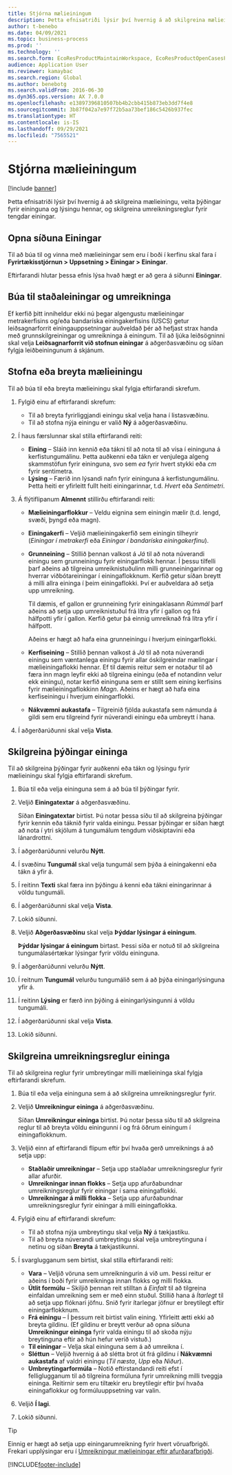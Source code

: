 ```yaml
---
title: Stjórna mælieiningum
description: Þetta efnisatriði lýsir því hvernig á að skilgreina mælieiningu, veita þýðingar fyrir eininguna og lýsingu hennar, og skilgreina umreikningsreglur fyrir tengdar einingar.
author: t-benebo
ms.date: 04/09/2021
ms.topic: business-process
ms.prod: ''
ms.technology: ''
ms.search.form: EcoResProductMaintainWorkspace, EcoResProductOpenCasesFormPart, UnitOfMeasure, UnitOfMeasureReportingTranslation, UnitOfMeasureTranslation, UnitOfMeasureConversion, UnitOfMeasureConversionEditOrCreate, UnitOfMeasureLookup, UnitOfMeasureCalculator, UnitOfMeasureWizard, UnitOfMeasureLookupTest
audience: Application User
ms.reviewer: kamaybac
ms.search.region: Global
ms.author: benebotg
ms.search.validFrom: 2016-06-30
ms.dyn365.ops.version: AX 7.0.0
ms.openlocfilehash: e13897396810507bb4b2cbb415b873eb3dd7f4e8
ms.sourcegitcommit: 3b87f042a7e97f72b5aa73bef186c5426b937fec
ms.translationtype: HT
ms.contentlocale: is-IS
ms.lasthandoff: 09/29/2021
ms.locfileid: "7565521"
---
```

# <a name="manage-units-of-measure"></a>Stjórna mælieiningum

[!include [banner](../../includes/banner.md)]

Þetta efnisatriði lýsir því hvernig á að skilgreina mælieiningu, veita þýðingar fyrir eininguna og lýsingu hennar, og skilgreina umreikningsreglur fyrir tengdar einingar.

## <a name="open-the-units-page"></a>Opna síðuna Einingar

Til að búa til og vinna með mælieiningar sem eru í boði í kerfinu skal fara í **Fyrirtækisstjórnun \> Uppsetning \> Einingar \> Einingar**.

Eftirfarandi hlutar þessa efnis lýsa hvað hægt er að gera á síðunni **Einingar**.

## <a name="create-standard-units-and-conversions"></a>Búa til staðaleiningar og umreikninga

Ef kerfið þitt inniheldur ekki nú þegar algengustu mælieiningar metrakerfisins og/eða bandaríska einingakerfisins (USCS) getur leiðsagnarforrit einingauppsetningar auðveldað þér að hefjast strax handa með grunnskilgreiningar og umreikninga á einingum. Til að ljúka leiðsögninni skal velja **Leiðsagnarforrit við stofnun einingar** á aðgerðasvæðinu og síðan fylgja leiðbeiningunum á skjánum.

## <a name="create-or-edit-a-unit-of-measure"></a>Stofna eða breyta mælieiningu

Til að búa til eða breyta mælieiningu skal fylgja eftirfarandi skrefum.

1. Fylgið einu af eftirfarandi skrefum:

    - Til að breyta fyrirliggjandi einingu skal velja hana í listasvæðinu.
    - Til að stofna nýja einingu er valið **Ný** á aðgerðasvæðinu.

1. Í haus færslunnar skal stilla eftirfarandi reiti:

    - **Eining** – Sláið inn kennið eða tákni til að nota til að vísa í eininguna á kerfistungumálinu. Þetta auðkenni eða tákn er venjulega algeng skammstöfun fyrir eininguna, svo sem *ea* fyrir hvert stykki eða *cm* fyrir sentimetra.
    - **Lýsing** – Færið inn lýsandi nafn fyrir eininguna á kerfistungumálinu. Þetta heiti er yfirleitt fullt heiti einingarinnar, t.d. *Hvert* eða *Sentimetri*.

1. Á flýtiflipanum **Almennt** stillirðu eftirfarandi reiti:<!-- KFM: confirm this:    - **Fixed unit assignment** and **Fixed unit** – These fields have an effect only if you're using the Microsoft Retail Essentials product. If the current unit can be mapped to one of the fixed units that are used by Retail Essentials, set the **Fixed unit assignment** option to *Yes*. Then select the fixed unit in the **Fixed unit** field. -->

    - **Mælieiningarflokkur** – Veldu eignina sem einingin mælir (t.d. lengd, svæði, þyngd eða magn).
    - **Einingakerfi** – Veljið mælieiningakerfið sem einingin tilheyrir (*Einingar í metrakerfi* eða *Einingar í bandaríska einingakerfinu*).
    - **Grunneining** – Stillið þennan valkost á *Já* til að nota núverandi einingu sem grunneiningu fyrir einingarflokk hennar. Í þessu tilfelli þarf aðeins að tilgreina umreiknistuðulinn milli grunneiningarinnar og hverrar viðbótareiningar í einingaflokknum. Kerfið getur síðan breytt á milli allra eininga í þeim einingaflokki. Því er auðveldara að setja upp umreikning.

        Til dæmis, ef gallon er grunneining fyrir einingaklasann *Rúmmál* þarf aðeins að setja upp umreiknistuðul frá lítra yfir í gallon og frá hálfpotti yfir í gallon. Kerfið getur þá einnig umreiknað frá lítra yfir í hálfpott.

        Aðeins er hægt að hafa eina grunneiningu í hverjum einingarflokki.

    - **Kerfiseining** – Stillið þennan valkost á *Já* til að nota núverandi einingu sem væntanlega einingu fyrir allar óskilgreindar mælingar í mælieiningaflokki hennar. Ef til dæmis reitur sem er notaður til að færa inn magn leyfir ekki að tilgreina einingu (eða ef notandinn velur ekk einingu), notar kerfið eininguna sem er stillt sem eining kerfisins fyrir mælieiningaflokkinn *Magn*. Aðeins er hægt að hafa eina kerfiseiningu í hverjum einingarflokki.
    - **Nákvæmni aukastafa** – Tilgreinið fjölda aukastafa sem námunda á gildi sem eru tilgreind fyrir núverandi einingu eða umbreytt í hana.

1. Í aðgerðarúðunni skal velja **Vista**.

## <a name="define-unit-translations"></a>Skilgreina þýðingar eininga

Til að skilgreina þýðingar fyrir auðkenni eða tákn og lýsingu fyrir mælieiningu skal fylgja eftirfarandi skrefum.

1. Búa til eða velja eininguna sem á að búa til þýðingar fyrir.
1. Veljið **Einingatextar** á aðgerðasvæðinu.

    Síðan **Einingatextar** birtist. Þú notar þessa síðu til að skilgreina þýðingar fyrir kennin eða táknið fyrir valda einingu. Þessar þýðingar er síðan hægt að nota í ytri skjölum á tungumálum tengdum viðskiptavini eða lánardrottni.

1. Í aðgerðarúðunni velurðu **Nýtt**.
1. Í svæðinu **Tungumál** skal velja tungumál sem þýða á einingakenni eða tákn á yfir á.
1. Í reitinn **Texti** skal færa inn þýðingu á kenni eða tákni einingarinnar á völdu tungumáli.
1. Í aðgerðarúðunni skal velja **Vista**.
1. Lokið síðunni.
1. Veljið **Aðgerðasvæðinu** skal velja **Þýddar lýsingar á einingum**.

    **Þýddar lýsingar á einingum** birtast. Þessi síða er notuð til að skilgreina tungumálasértækar lýsingar fyrir völdu eininguna.

1. Í aðgerðarúðunni velurðu **Nýtt**.
1. Í reitnum **Tungumál** velurðu tungumálið sem á að þýða einingarlýsinguna yfir á.
1. Í reitinn **Lýsing** er færð inn þýðing á einingarlýsingunni á völdu tungumáli.
1. Í aðgerðarúðunni skal velja **Vista**.
1. Lokið síðunni.

## <a name="define-unit-conversion-rules"></a>Skilgreina umreikningsreglur eininga

Til að skilgreina reglur fyrir umbreytingar milli mælieininga skal fylgja eftirfarandi skrefum.

1. Búa til eða velja eininguna sem á að skilgreina umreikningsreglur fyrir.
1. Veljið **Umreikningur eininga** á aðgerðasvæðinu.

    Síðan **Umreikningur eininga** birtist. Þú notar þessa síðu til að skilgreina reglur til að breyta völdu einingunni í og frá öðrum einingum í einingaflokknum.

1. Veljið einn af eftirfarandi flipum eftir því hvaða gerð umreiknings á að setja upp:

    - **Staðlaðir umreikningar** – Setja upp staðlaðar umreikningsreglur fyrir allar afurðir.
    - **Umreikningar innan flokks** – Setja upp afurðabundnar umreikningsreglur fyrir einingar í sama einingaflokki.
    - **Umreikningar á milli flokka** – Setja upp afurðabundnar umreikningsreglur fyrir einingar á milli einingaflokka.

1. Fylgið einu af eftirfarandi skrefum:

    - Til að stofna nýja umbreytingu skal velja **Ný** á tækjastiku.
    - Til að breyta núverandi umbreytingu skal velja umbreytinguna í netinu og síðan **Breyta** á tækjastikunni.

1. Í svarglugganum sem birtist, skal stilla eftirfarandi reiti:

    - **Vara** – Veljið vöruna sem umreikningurin á við um. Þessi reitur er aðeins í boði fyrir umreikninga innan flokks og milli flokka.
    - **Útlit formúlu** – Skiljið þennan reit stilltan á *Einfalt* til að tilgreina einfaldan umreikning sem er með einn stuðul. Stillið hana á *Ítarlegt* til að setja upp flóknari jöfnu. Snið fyrir ítarlegar jöfnur er breytilegt eftir einingarflokknum.
    - **Frá einingu** – Í þessum reit birtist valin eining. Yfirleitt ætti ekki að breyta gildinu. (Ef gildinu er breytt verður að opna síðuna **Umreikningur eininga** fyrir valda einingu til að skoða nýju breytinguna eftir að hún hefur verið vistuð.)
    - **Til einingar** – Velja skal eininguna sem á að umreikna í.
    - **Sléttun** – Veljið hvernig á að slétta brot út frá gildinu í **Nákvæmni aukastafa** af valdri einingu (*Til næsta*, *Upp* eða *Niður*).
    - **Umbreytingarformúla** – Notið eftirstandandi reiti efst í felliglugganum til að tilgreina formúluna fyrir umreikning milli tveggja eininga. Reitirnir sem eru tiltækir eru breytilegir eftir því hvaða einingaflokkur og formúluuppsetning var valin.

1. Veljið **Í lagi**.
1. Lokið síðunni.

> [!TIP]
> Einnig er hægt að setja upp einingarumreikning fyrir hvert vöruafbrigði. Frekari upplýsingar eru í [Umreikningur mælieiningar eftir afurðarafbrigði](../uom-conversion-per-product-variant.md).

[!INCLUDE[footer-include](../../../includes/footer-banner.md)]
